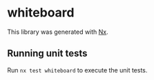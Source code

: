 # whiteboard

This library was generated with [Nx](https://nx.dev).

## Running unit tests

Run `nx test whiteboard` to execute the unit tests.
